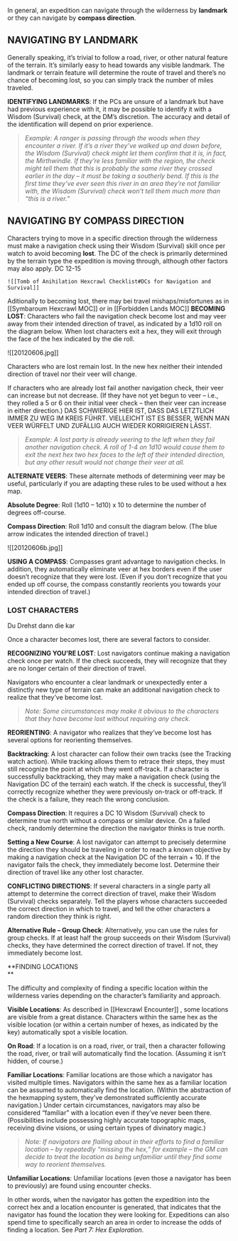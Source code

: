 In general, an expedition can navigate through the wilderness by **landmark** or they can navigate by **compass direction**.

## NAVIGATING BY LANDMARK

Generally speaking, it’s trivial to follow a road, river, or other natural feature of the terrain. It’s similarly easy to head towards any visible landmark. The landmark or terrain feature will determine the route of travel and there’s no chance of becoming lost, so you can simply track the number of miles traveled.

**IDENTIFYING LANDMARKS**: If the PCs are unsure of a landmark but have had previous experience with it, it may be possible to identify it with a Wisdom (Survival) check, at the DM’s discretion. The accuracy and detail of the identification will depend on prior experience.

> _Example: A ranger is passing through the woods when they encounter a river. If it’s a river they’ve walked up and down before, the Wisdom (Survival) check might let them confirm that it is, in fact, the Mirthwindle. If they’re less familiar with the region, the check might tell them that this is probably the same river they crossed earlier in the day – it must be taking a southerly bend. If this is the first time they’ve ever seen this river in an area they’re not familiar with, the Wisdom (Survival) check won’t tell them much more than “this is a river.”_

## NAVIGATING BY COMPASS DIRECTION  

Characters trying to move in a specific direction through the wilderness must make a navigation check using their Wisdom (Survival) skill once per watch to avoid becoming **lost**. The DC of the check is primarily determined by the terrain type the expedition is moving through, although other factors may also apply. DC 12-15


	![[Tomb of Anihilation Hexcrawl Checklist#DCs for Navigation and Survival]]
Aditionally to becoming lost,  there may bei travel mishaps/misfortunes as in [[Symbaroum Hexcrawl MOC]] or in [[Forbidden Lands MOC]]
**BECOMING LOST**: Characters who fail the navigation check become lost and may veer away from their intended direction of travel, as indicated by a 1d10 roll on the diagram below. When lost characters exit a hex, they will exit through the face of the hex indicated by the die roll.

![[20120606.jpg]]

Characters who are lost remain lost. In the new hex neither their intended direction of travel nor their veer will change.

If characters who are already lost fail another navigation check, their veer can increase but not decrease. (If they have not yet begun to veer – i.e., they rolled a 5 or 6 on their initial veer check – then their veer can increase in either direction.)
DAS SCHWIERIGE HIER IST, DASS DAS LETZTLICH IMMER ZU WEG IM KREIS FÜHRT. VIELLEICHT IST ES BESSER, WENN MAN VEER WÜRFELT UND ZUFÄLLIG AUCH WIEDER KORRIGIEREN LÄSST.

> _Example: A lost party is already veering to the left when they fail another navigation check. A roll of 1-4 on 1d10 would cause them to exit the next hex two hex faces to the left of their intended direction, but any other result would not change their veer at all._

**ALTERNATE VEERS**: These alternate methods of determining veer may be useful, particularly if you are adapting these rules to be used without a hex map.

**Absolute Degree**: Roll (1d10 – 1d10) x 10 to determine the number of degrees off-course.

**Compass Direction**: Roll 1d10 and consult the diagram below. (The blue arrow indicates the intended direction of travel.)

![[20120606b.jpg]]

**USING A COMPASS**: Compasses grant advantage to navigation checks. In addition, they automatically eliminate veer at hex borders even if the user doesn’t recognize that they were lost. (Even if you don’t recognize that you ended up off course, the compass constantly reorients you towards your intended direction of travel.)

### LOST CHARACTERS  

Du Drehst dann die kar

Once a character becomes lost, there are several factors to consider.

**RECOGNIZING YOU’RE LOST**: Lost navigators continue making a navigation check once per watch. If the check succeeds, they will recognize that they are no longer certain of their direction of travel.

Navigators who encounter a clear landmark or unexpectedly enter a distinctly new type of terrain can make an additional navigation check to realize that they’ve become lost.

> _Note: Some circumstances may make it obvious to the characters that they have become lost without requiring any check._

**REORIENTING**: A navigator who realizes that they’ve become lost has several options for reorienting themselves.

**Backtracking**: A lost character can follow their own tracks (see the Tracking watch action). While tracking allows them to retrace their steps, they must still recognize the point at which they went off-track. If a character is successfully backtracking, they may make a navigation check (using the Navigation DC of the terrain) each watch. If the check is successful, they’ll correctly recognize whether they were previously on-track or off-track. If the check is a failure, they reach the wrong conclusion.

**Compass Direction**: It requires a DC 10 Wisdom (Survival) check to determine true north without a compass or similar device. On a failed check, randomly determine the direction the navigator thinks is true north.

**Setting a New Course**: A lost navigator can attempt to precisely determine the direction they should be traveling in order to reach a known objective by making a navigation check at the Navigation DC of the terrain + 10. If the navigator fails the check, they immediately become lost. Determine their direction of travel like any other lost character.

**CONFLICTING DIRECTIONS**: If several characters in a single party all attempt to determine the correct direction of travel, make their Wisdom (Survival) checks separately. Tell the players whose characters succeeded the correct direction in which to travel, and tell the other characters a random direction they think is right.

**Alternative Rule – Group Check**: Alternatively, you can use the rules for group checks. If at least half the group succeeds on their Wisdom (Survival) checks, they have determined the correct direction of travel. If not, they immediately become lost.

**FINDING LOCATIONS  
**

The difficulty and complexity of finding a specific location within the wilderness varies depending on the character’s familiarity and approach.

**Visible Locations**: As described in [[Hexcrawl Encounter]] , some locations are visible from a great distance. Characters within the same hex as the visible location (or within a certain number of hexes, as indicated by the key) automatically spot a visible location.

**On Road**: If a location is on a road, river, or trail, then a character following the road, river, or trail will automatically find the location. (Assuming it isn’t hidden, of course.)

**Familiar Locations**: Familiar locations are those which a navigator has visited multiple times. Navigators within the same hex as a familiar location can be assumed to automatically find the location. (Within the abstraction of the hexmapping system, they’ve demonstrated sufficiently accurate navigation.) Under certain circumstances, navigators may also be considered “familiar” with a location even if they’ve never been there. (Possibilities include possessing highly accurate topographic maps, receiving divine visions, or using certain types of divinatory magic.)

> _Note: If navigators are flailing about in their efforts to find a familiar location – by repeatedly “missing the hex,” for example – the GM can decide to treat the location as being unfamiliar until they find some way to reorient themselves._

**Unfamiliar Locations**: Unfamiliar locations (even those a navigator has been to previously) are found using encounter checks.

In other words, when the navigator has gotten the expedition into the correct hex and a location encounter is generated, that indicates that the navigator has found the location they were looking for. Expeditions can also spend time to specifically search an area in order to increase the odds of finding a location. See _Part 7: Hex Exploration_.